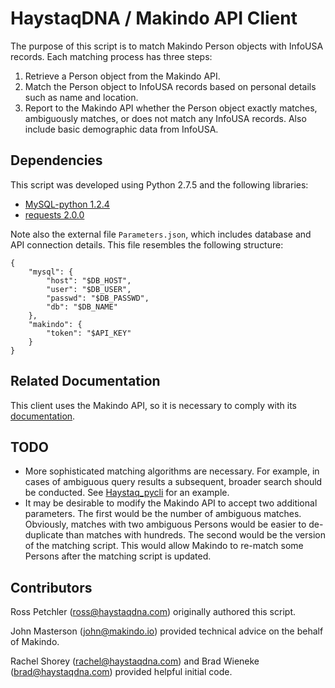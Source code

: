 # HaystaqDNA / Makindo API Client

The purpose of this script is to match Makindo Person objects with
InfoUSA records. Each matching process has three steps:

1. Retrieve a Person object from the Makindo API.
2. Match the Person object to InfoUSA records based on personal details
   such as name and location.
3. Report to the Makindo API whether the Person object exactly matches,
   ambiguously matches, or does not match any InfoUSA records. Also
   include basic demographic data from InfoUSA.

## Dependencies

This script was developed using Python 2.7.5 and the following libraries:

* [MySQL-python 1.2.4](https://pypi.python.org/pypi/MySQL-python/1.2.4)
* [requests 2.0.0](https://pypi.python.org/pypi/requests/1.2.3)

Note also the external file `Parameters.json`, which includes database
and API connection details. This file resembles the following structure:

    {
        "mysql": {
            "host": "$DB_HOST",
            "user": "$DB_USER",
            "passwd": "$DB_PASSWD",
            "db": "$DB_NAME"
        },
        "makindo": {
            "token": "$API_KEY"
        }
    }

## Related Documentation

This client uses the Makindo API, so it is necessary to comply with its
[documentation](https://github.com/Makindo/api).

## TODO

* More sophisticated matching algorithms are necessary. For example, in
  cases of ambiguous query results a subsequent, broader search should
  be conducted. See [Haystaq_pycli](https://github.com/Makindo/Haystaq_pycli)
  for an example.
* It may be desirable to modify the Makindo API to accept two
  additional parameters. The first would be the number of ambiguous
  matches. Obviously, matches with two ambiguous Persons would be easier
  to de-duplicate than matches with hundreds. The second would be the
  version of the matching script. This would allow Makindo to re-match
  some Persons after the matching script is updated.

## Contributors

Ross Petchler (<ross@haystaqdna.com>) originally authored this script.

John Masterson (<john@makindo.io>) provided technical advice on the
behalf of Makindo.

Rachel Shorey (<rachel@haystaqdna.com>) and Brad Wieneke
(<brad@haystaqdna.com>) provided helpful initial code.


